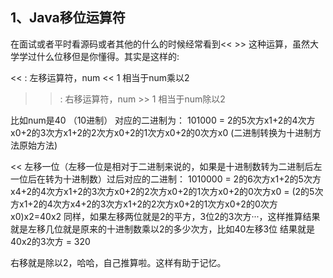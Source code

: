1、Java移位运算符
---------
在面试或者平时看源码或者其他的什么的时候经常看到<<  >> 这种运算，虽然大学学过什么位移但是你懂得。其实是这样的:

<< : 左移运算符，num << 1   相当于num乘以2
>> : 右移运算符，num >> 1  相当于num除以2

比如num是40 （10进制）  对应的二进制为： 101000 = 2的5次方x1+2的4次方x0+2的3次方x1+2的2次方x0+2的1次方x0+2的0次方x0 (二进制转换为十进制方法原始方法)

<<  左移一位（左移一位是相对于二进制来说的，如果是十进制数转为二进制后左一位后在转为十进制数）过后对应的二进制：
1010000 =  2的6次方x1+2的5次方x4+2的4次方x1+2的3次方x0+2的2次方x0+2的1次方x0+2的0次方x0
= (2的5次方x1+2的4次方x4+2的3次方x1+2的2次方x0+2的1次方x0+2的0次方x0)x2=40x2
同样，如果左移两位就是2的平方，3位2的3次方···，这样推算结果就是左移几位就是原来的十进制数乘以2的多少次方，比如40左移3位
结果就是40x2的3次方  =  320  

右移就是除以2，哈哈，自己推算啦。这样有助于记忆。
